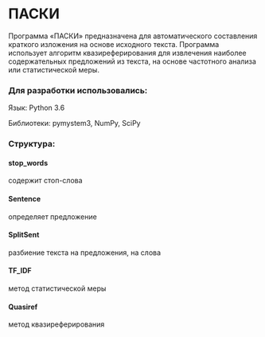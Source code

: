 ПАСКИ
======
Программа «ПАСКИ» предназначена для автоматического составления краткого изложения на основе исходного текста. 
Программа использует алгоритм квазиреферирования для извлечения наиболее содержательных предложений из текста, 
на основе частотного анализа или статистической меры. 


### Для разработки использовались:

Язык: Python 3.6

Библиотеки: pymystem3,  NumPy, SciPy


### Структура:
#### stop_words

содержит стоп-слова

#### Sentence 

определяет предложение

#### SplitSent 

разбиение текста на предложения, на слова

#### TF_IDF

метод статистической меры

#### Quasiref 

метод квазиреферирования 
